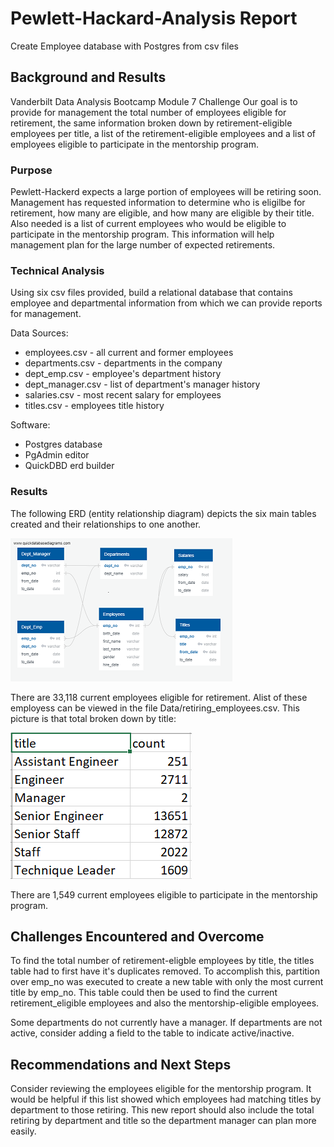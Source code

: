# Pewlett-Hackard-Analysis Report
Create Employee database with Postgres from csv files

## Background and Results
Vanderbilt Data Analysis Bootcamp
Module 7 Challenge
Our goal is to provide for management the total number of employees eligible for retirement, the same information broken down by retirement-eligible employees per title, a list of the retirement-eligible employees and a list of employees eligible to participate in the mentorship program.

### Purpose
Pewlett-Hackerd expects a large portion of employees will be retiring soon.  Management has requested information to determine who is eligilbe for  retirement, how many are eligible, and how many are eligible by their title.  Also needed is a list of current employees who would be eligible to participate in the mentorship program. This information will help management plan for the large number of expected retirements.

### Technical Analysis
Using six csv files provided, build a relational database that contains employee and departmental information from which we can provide reports for management.

Data Sources:

- employees.csv - all current and former employees
- departments.csv - departments in the company
- dept_emp.csv - employee's department history
- dept_manager.csv - list of department's manager history
- salaries.csv -  most recent salary for employees
- titles.csv - employees title history

Software: 

- Postgres database
- PgAdmin editor
- QuickDBD erd builder

### Results

The following ERD (entity relationship diagram) depicts the six main tables created and their relationships to one another.


![](EmployeeDB_small.PNG)

There are 33,118 current employees eligible for retirement. Alist of these employess can be viewed in the file Data/retiring_employees.csv.
This picture is that total broken down by title:


![](title_count.PNG)

There are 1,549 current employees eligible to participate in the mentorship program.

## Challenges Encountered and Overcome

To find the total number of retirement-eligble
employees by title, the titles table had to first have it's duplicates removed.  To accomplish this, partition over emp_no was executed to create a new table with only the most current title by emp_no.  This table could then be used to find the current retirement_eligible employees and also the mentorship-eligible employees.

Some departments do not currently have a manager. If departments are not active, consider adding a field to the table to indicate active/inactive.


## Recommendations and Next Steps
Consider reviewing the employees eligible for the mentorship program. It would be helpful if this list showed which employees had matching titles by department to those retiring.  This new report should also include the total retiring by department and title so the department manager can plan more easily.
